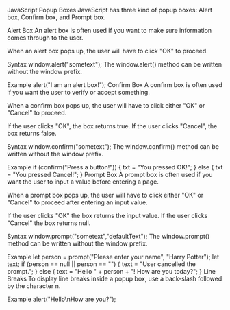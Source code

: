 JavaScript Popup Boxes
JavaScript has three kind of popup boxes: Alert box, Confirm box, and Prompt box.

Alert Box
An alert box is often used if you want to make sure information comes through to the user.

When an alert box pops up, the user will have to click "OK" to proceed.

Syntax
window.alert("sometext");
The window.alert() method can be written without the window prefix.

Example
alert("I am an alert box!");
Confirm Box
A confirm box is often used if you want the user to verify or accept something.

When a confirm box pops up, the user will have to click either "OK" or "Cancel" to proceed.

If the user clicks "OK", the box returns true. If the user clicks "Cancel", the box returns false.

Syntax
window.confirm("sometext");
The window.confirm() method can be written without the window prefix.

Example
if (confirm("Press a button!")) {
  txt = "You pressed OK!";
} else {
  txt = "You pressed Cancel!";
}
Prompt Box
A prompt box is often used if you want the user to input a value before entering a page.

When a prompt box pops up, the user will have to click either "OK" or "Cancel" to proceed after entering an input value.

If the user clicks "OK" the box returns the input value. If the user clicks "Cancel" the box returns null.

Syntax
window.prompt("sometext","defaultText");
The window.prompt() method can be written without the window prefix.

Example
let person = prompt("Please enter your name", "Harry Potter");
let text;
if (person == null || person == "") {
  text = "User cancelled the prompt.";
} else {
  text = "Hello " + person + "! How are you today?";
}
Line Breaks
To display line breaks inside a popup box, use a back-slash followed by the character n.

Example
alert("Hello\nHow are you?");